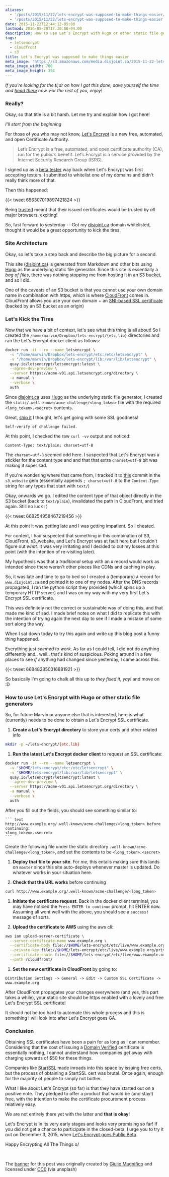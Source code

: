 ```yaml
---
aliases:
  - '/posts/2015/11/22/lets-encrypt-was-supposed-to-make-things-easier/'
  - '/posts/2015/11/22/lets-encrypt-was-supposed-to-make-things-easier'
date: 2015-11-22T12:44:12-05:00
lastmod: 2016-05-28T17:30:00-04:00
description: How to use Let’s Encrypt with Hugo or other static file generators -- a short story on what did and did not work for me.
tags:
  - letsencrypt
  - cloudfront
  - s3
title: Let's Encrypt was supposed to make things easier
meta_image: "https://s3.amazonaws.com/media.disjoint.ca/2015-11-22-lets-encrypt-was-supposed-to-make-things-better.jpg"
meta_image_width: 700
meta_image_height: 394
---
```


_If you're looking for the tl;dr on how I got this done, save yourself the time
and [head there](#tldr) now. For the rest of you, enjoy!_

### Really?

Okay, so that title is a bit harsh. Let me try and explain how I got here!

_I'll start from the beginning_

For those of you who may not know, [Let's Encrypt][7] is a new free, automated,
and open Certificate Authority.

> Let’s Encrypt is a free, automated, and open certificate authority (CA), run
> for the public’s benefit. Let’s Encrypt is a service provided by the Internet
> Security Research Group (ISRG).

I signed up as a [beta tester][3] way back when Let's Encrypt was first
accepting testers. I submitted to whitelist one of my domains and didn't really
think more of that.

Then this happened:

{{< tweet 656307019897421824 >}}

Being [trusted][1] meant that their issued certificates would be trusted by
_all_ major browsers, exciting!

So, fast forward to yesterday -- Got my [disjoint.ca][2] domain whitelisted,
thought it would be a great opportunity to kick the tires.

### Site Architecture

Okay, so let's take a step back and describe the big picture for a second.

This site ([disjoint.ca][2]) is generated from Markdown and other bits using
[Hugo][4] as the underlying static file generator. Since this site is
essentially a _bag of files_, there was nothing stopping me from hosting it in
an S3 bucket, and so I did.

One of the caveats of an S3 bucket is that you cannot use your own domain name
in combination with https, which is where [CloudFront][8] comes in.  CloudFront
allows you use your own domain + an [SNI-based SSL certificate][9] (backed by
an S3 bucket as an origin)

### Let's Kick the Tires

Now that we have a bit of context, let's see what this thing is all about! So I
created the `/home/marvin/Dropbox/lets-encrypt/{etc,lib}` directories and ran
the Let's Encrypt docker client as follows:

``` bash
docker run -it --rm --name letsencrypt \
  -v "/home/marvin/Dropbox/lets-encrypt/etc:/etc/letsencrypt" \
  -v "/home/marvin/Dropbox/lets-encrypt/lib:/var/lib/letsencrypt" \
  quay.io/letsencrypt/letsencrypt:latest \
  --agree-dev-preview \
  --server https://acme-v01.api.letsencrypt.org/directory \
  -a manual \
  --verbose \
  auth
```

Since [disjoint.ca][2] uses [Hugo][4] as the underlying static file generator,
I created the `static/.well-known/acme-challenge/<long_token>` file with
the required `<long_token>.<secret>` contents.

Great, [ship it][5] I thought, let's get going with some SSL goodness!

``` text
Self-verify of challenge failed.
```

At this point, I checked the raw `curl -vv` output and noticed:

``` text
Content-Type: text/plain; charset=utf-8
```

The `charset=utf-8` seemed odd here. I suspected that Let's Encrypt was a
stickler for the content type and and that that extra `charset=utf-8` bit was
making it super sad.

If you're wondering where that came from, I tracked it to [this][6] commit in
the `s3_website` gem (essentially appends `; charset=utf-8` to the
`Content-Type` string for any types that start with `text/`)

Okay, onwards we go. I edited the content type of that object directly in the
S3 bucket (back to `text/plain`), invalidated the path in CloudFront, and tried
again. Still no luck :(

{{< tweet 668254958467219456 >}}

At this point it was getting late and I was getting impatient. So I cheated.

For context, I had suspected that something in this combination of S3,
CloudFront, s3_website, and Let's Encrypt was at fault here but I couldn't
figure out _what_. It was very irritating and I decided to cut my losses at
this point (with the intention of re-visiting later).

My hypothesis was that a _traditional_ setup with an `A` record would work as
intended since there weren't other pieces like CDNs and caching in play.

So, it was late and time to go to bed so I created a (temporary) `A` record for
`www.disjoint.ca` and pointed it to one of my nodes. After the DNS records
propagated, I ran the python script they provided (which spins up a temporary
HTTP server) and I was on my way with my very first Let's Encrypt SSL
certificate.

This was definitely not the correct or sustainable way of doing this, and that
made me kind of sad. I made brief notes on what I did to replicate this with
the intention of trying again the next day to see if I made a mistake of some
sort along the way.

When I sat down today to try this again and write up this blog post a funny
thing happened.

Everything just _seemed to work_. As far as I could tell, I did not do anything
differently and.. well.. that's kind of suspicious. Poking around in a few
places to see _if_ anything had changed since yesterday, I came across
this.

{{< tweet 668482850316881921 >}}

So basically I'm going to chalk all this up to _they fixed it, yay!_ and move
on :D

### <a name="tldr"></a>How to use Let's Encrypt with Hugo or other static file generators

So, for future Marvin or anyone else that is interested, here is what
(currently) needs to be done to obtain a Let's Encrypt SSL certificate.

1. **Create a Let's Encrypt directory** to store your certs and other related
   info
  ```bash
  mkdir -p ~/lets-encrypt/{etc,lib}
  ```

1. **Run the latest Let's Encrypt docker client** to request an SSL
   certificate:
  ``` bash
  docker run -it --rm --name letsencrypt \
    -v "$HOME/lets-encrypt/etc:/etc/letsencrypt" \
    -v "$HOME/lets-encrypt/lib:/var/lib/letsencrypt" \
    quay.io/letsencrypt/letsencrypt:latest \
    --agree-dev-preview \
    --server https://acme-v01.api.letsencrypt.org/directory \
    -a manual \
    --verbose \
    auth
  ```
  After you fill out the fields, you should see something similar to:

    ``` text
    http://www.example.org/.well-known/acme-challenge/<long_token> before continuing:
    <long_token>.<secret>
    ```
  Create the following file under the static directory
  `.well-known/acme-challenge/<long_token>`, and set the contents to be
  `<long_token>.<secret>`

1. **Deploy that file to your site**. For _me_, this entails making sure this
   lands on `master` since this site auto-deploys whenever master is updated.
   Do whatever works in your situation here.

1. **Check that the URL works** before continuing
  ``` bash
  curl http://www.example.org/.well-known/acme-challenge/<long_token>
  ```

1. **Initiate the certificate request**. Back in the docker client terminal,
   you may have noticed the `Press ENTER to continue` prompt, hit ENTER now.
   Assuming all went well with the above, you should see a `success!` message
   of sorts.

1. **Upload the certificate to AWS** using the aws cli:
  ``` bash
  aws iam upload-server-certificate \
    --server-certificate-name www.example.org \
    --certificate-body file://$HOME/lets-encrypt/etc/live/www.example.org/cert.pem \
    --private-key file://$HOME/lets-encrypt/etc/live/www.example.org/privkey.pem \
    --certificate-chain file://$HOME/lets-encrypt/etc/live/www.example.org/chain.pem \
    --path /cloudfront/
  ```

1. **Set the new certificate in CloudFront** by going to:
  ``` text
  Distribution Settings -> General -> Edit -> Custom SSL Certificate -> www.example.org
  ```

After CloudFront propagates your changes everywhere (and yes, this part takes a
while), your static site should be https enabled with a lovely and free
Let's Encrypt SSL certificate!

It should not be too hard to automate this whole process and this is something
I will look into after Let's Encrypt goes GA.

### Conclusion

Obtaining SSL certificates have been a pain for as long as I can remember.
Considering that the cost of issuing a [Domain Verified][10] certificate is
essentially nothing, I cannot understand how companies get away with charging
upwards of $50 for these things.

Companies like [StartSSL][11] made inroads into this space by issuing free
certs, but the process of obtaining a StartSSL cert was brutal. Once again,
enough for the majority of people to simply not bother.

What I like about Let's Encrypt (so far) is that they have started out on a
positive note. They pledged to offer a product that would be (and stay!) free,
with the intention to make the certificate procurement process
relatively easy.

We are not entirely there yet with the latter and **that is okay**!

Let's Encrypt is in its very early stages and looks very promising so far! If
you did not get a chance to participate in the closed-beta, I urge you to try
it out on December 3, 2015, when [Let's Encrypt goes Public Beta][12].

Happy Encrypting All The Things o/

<br>

<p class="text-center">The <a
href="https://unsplash.com/photos/KhA08OATrQ4">banner</a> for this post was
originally created by <a href="http://www.giuliomagnifico.it">Giulio
Magnifico</a> and licensed under <a href="https://unsplash.com/license">CC0</a>
(via unsplash)</p>


[1]: https://letsencrypt.org/2015/10/19/lets-encrypt-is-trusted.html
[2]: https://www.disjoint.ca
[3]: https://docs.google.com/forms/d/15Ucm4A20y2rf9gySCTXD6yoLG6Tba7AwYgglV7CKHmM/viewform
[4]: https://gohugo.io
[5]: https://travis-ci.org/marvinpinto/disjoint.ca
[6]: https://github.com/laurilehmijoki/s3_website/commit/42114bab83ebeb2a9007af7c4c3960c61eb5e40d
[7]: https://letsencrypt.org
[8]: https://aws.amazon.com/cloudfront
[9]: https://aws.amazon.com/about-aws/whats-new/2014/03/05/amazon-cloudront-announces-sni-custom-ssl
[10]: https://en.wikipedia.org/wiki/Domain-validated_certificate
[11]: https://www.startssl.com
[12]: https://letsencrypt.org/2015/11/12/public-beta-timing.html

